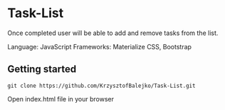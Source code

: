 # Task-List

Once completed user will be able to add and remove tasks from the list.


Language: JavaScript
Frameworks: Materialize CSS, Bootstrap

## Getting started

`git clone https://github.com/KrzysztofBalejko/Task-List.git`

 Open index.html file in your browser



